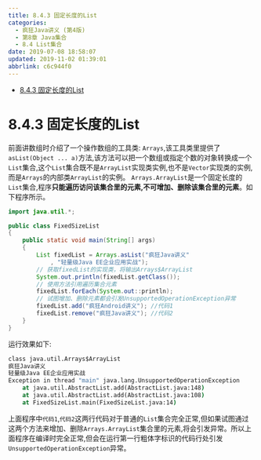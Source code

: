 ```yaml
---
title: 8.4.3 固定长度的List
categories: 
  - 疯狂Java讲义 (第4版)
  - 第8章 Java集合
  - 8.4 List集合
date: 2019-07-08 18:58:07
updated: 2019-11-02 01:39:01
abbrlink: c6c944f0
---
```

- [8.4.3 固定长度的List](/ReadingNotes/c6c944f0/#8-4-3-固定长度的List)

<!--more-->
<script src="https://cdn.bootcss.com/jquery/3.4.0/jquery.slim.min.js"></script>
<script>$(document).ready(function () {$(".post-body > ul:nth-child(1)").hide();});</script>

<!--end-->
# 8.4.3 固定长度的List #
前面讲数组时介绍了一个操作数组的工具类: `Arrays`,该工具类里提供了`asList(Object ... a)`方法,该方法可以把一个数组或指定个数的对象转换成一个`List`集合,这个`List`集合既不是`ArrayList`实现类实例,也不是`Vector`实现类的实例,而是`Arrays`的内部类`ArrayList`的实例。
`Arrays.ArrayList`是一个固定长度的`List`集合,程序**只能遍历访问该集合里的元素,不可增加、删除该集合里的元素**。如下程序所示。
```java
import java.util.*;

public class FixedSizeList
{
	public static void main(String[] args)
	{
		List fixedList = Arrays.asList("疯狂Java讲义"
			, "轻量级Java EE企业应用实战");
		// 获取fixedList的实现类，将输出Arrays$ArrayList
		System.out.println(fixedList.getClass());
		// 使用方法引用遍历集合元素
		fixedList.forEach(System.out::println);
		// 试图增加、删除元素都会引发UnsupportedOperationException异常
		fixedList.add("疯狂Android讲义"); //代码1
		fixedList.remove("疯狂Java讲义"); //代码2
	}
}
```
运行效果如下:
```cmd
class java.util.Arrays$ArrayList
疯狂Java讲义
轻量级Java EE企业应用实战
Exception in thread "main" java.lang.UnsupportedOperationException
	at java.util.AbstractList.add(AbstractList.java:148)
	at java.util.AbstractList.add(AbstractList.java:108)
	at FixedSizeList.main(FixedSizeList.java:14)
```
上面程序中`代码1`,`代码2`这两行代码对于普通的`List`集合完全正常,但如果试图通过这两个方法来增加、删除`Arrays.ArrayList`集合里的元素,将会引发异常。所以上面程序在编译时完全正常,但会在运行第一行粗体字标识的代码行处引发`UnsupportedOperationException`异常。

